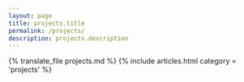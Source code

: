 ```yaml
---
layout: page
title: projects.title
permalink: /projects/
description: projects.description
---
```

{% translate_file projects.md %}
{% include articles.html category = 'projects' %}

